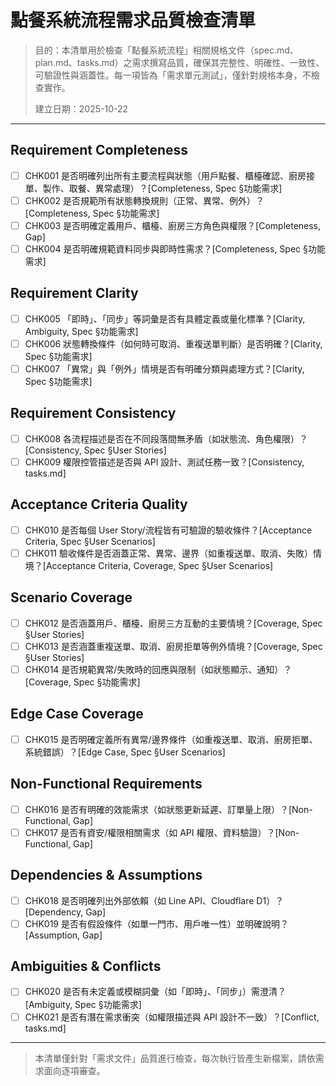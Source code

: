 # 點餐系統流程需求品質檢查清單

> 目的：本清單用於檢查「點餐系統流程」相關規格文件（spec.md、plan.md、tasks.md）之需求撰寫品質，確保其完整性、明確性、一致性、可驗證性與涵蓋性。每一項皆為「需求單元測試」，僅針對規格本身，不檢查實作。
> 
> 建立日期：2025-10-22

---

## Requirement Completeness
- [ ] CHK001 是否明確列出所有主要流程與狀態（用戶點餐、櫃檯確認、廚房接單、製作、取餐、異常處理）？[Completeness, Spec §功能需求]
- [ ] CHK002 是否規範所有狀態轉換規則（正常、異常、例外）？[Completeness, Spec §功能需求]
- [ ] CHK003 是否明確定義用戶、櫃檯、廚房三方角色與權限？[Completeness, Gap]
- [ ] CHK004 是否明確規範資料同步與即時性需求？[Completeness, Spec §功能需求]

## Requirement Clarity
- [ ] CHK005 「即時」、「同步」等詞彙是否有具體定義或量化標準？[Clarity, Ambiguity, Spec §功能需求]
- [ ] CHK006 狀態轉換條件（如何時可取消、重複送單判斷）是否明確？[Clarity, Spec §功能需求]
- [ ] CHK007 「異常」與「例外」情境是否有明確分類與處理方式？[Clarity, Spec §功能需求]

## Requirement Consistency
- [ ] CHK008 各流程描述是否在不同段落間無矛盾（如狀態流、角色權限）？[Consistency, Spec §User Stories]
- [ ] CHK009 權限控管描述是否與 API 設計、測試任務一致？[Consistency, tasks.md]

## Acceptance Criteria Quality
- [ ] CHK010 是否每個 User Story/流程皆有可驗證的驗收條件？[Acceptance Criteria, Spec §User Scenarios]
- [ ] CHK011 驗收條件是否涵蓋正常、異常、邊界（如重複送單、取消、失敗）情境？[Acceptance Criteria, Coverage, Spec §User Scenarios]

## Scenario Coverage
- [ ] CHK012 是否涵蓋用戶、櫃檯、廚房三方互動的主要情境？[Coverage, Spec §User Stories]
- [ ] CHK013 是否涵蓋重複送單、取消、廚房拒單等例外情境？[Coverage, Spec §User Stories]
- [ ] CHK014 是否規範異常/失敗時的回應與限制（如狀態顯示、通知）？[Coverage, Spec §功能需求]

## Edge Case Coverage
- [ ] CHK015 是否明確定義所有異常/邊界條件（如重複送單、取消、廚房拒單、系統錯誤）？[Edge Case, Spec §User Scenarios]

## Non-Functional Requirements
- [ ] CHK016 是否有明確的效能需求（如狀態更新延遲、訂單量上限）？[Non-Functional, Gap]
- [ ] CHK017 是否有資安/權限相關需求（如 API 權限、資料驗證）？[Non-Functional, Gap]

## Dependencies & Assumptions
- [ ] CHK018 是否明確列出外部依賴（如 Line API、Cloudflare D1）？[Dependency, Gap]
- [ ] CHK019 是否有假設條件（如單一門市、用戶唯一性）並明確說明？[Assumption, Gap]

## Ambiguities & Conflicts
- [ ] CHK020 是否有未定義或模糊詞彙（如「即時」、「同步」）需澄清？[Ambiguity, Spec §功能需求]
- [ ] CHK021 是否有潛在需求衝突（如權限描述與 API 設計不一致）？[Conflict, tasks.md]

---

> 本清單僅針對「需求文件」品質進行檢查，每次執行皆產生新檔案，請依需求面向逐項審查。
